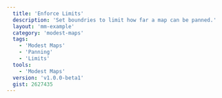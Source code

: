 ```yaml
---
  title: 'Enforce Limits'
  description: 'Set boundries to limit how far a map can be panned.'
  layout: 'mm-example'
  category: 'modest-maps'
  tags:
    - 'Modest Maps'
    - 'Panning'
    - 'Limits'
  tools:
    - 'Modest Maps'
  version: 'v1.0.0-beta1'
  gist: 2627435
---
```

